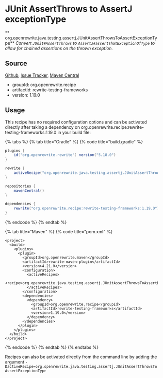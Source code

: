 # JUnit AssertThrows to AssertJ exceptionType

** org.openrewrite.java.testing.assertj.JUnitAssertThrowsToAssertExceptionType**
_Convert `JUnit#AssertThrows` to `AssertJ#assertThatExceptionOfType` to allow for chained assertions on the thrown exception._

## Source

[Github](https://github.com/openrewrite/rewrite-testing-frameworks), [Issue Tracker](https://github.com/openrewrite/rewrite-testing-frameworks/issues), [Maven Central](https://search.maven.org/artifact/org.openrewrite.recipe/rewrite-testing-frameworks/1.19.0/jar)

* groupId: org.openrewrite.recipe
* artifactId: rewrite-testing-frameworks
* version: 1.19.0


## Usage

This recipe has no required configuration options and can be activated directly after taking a dependency on org.openrewrite.recipe:rewrite-testing-frameworks:1.19.0 in your build file:

{% tabs %}
{% tab title="Gradle" %}
{% code title="build.gradle" %}
```groovy
plugins {
    id("org.openrewrite.rewrite") version("5.18.0")
}

rewrite {
    activeRecipe("org.openrewrite.java.testing.assertj.JUnitAssertThrowsToAssertExceptionType")
}

repositories {
    mavenCentral()
}

dependencies {
    rewrite("org.openrewrite.recipe:rewrite-testing-frameworks:1.19.0")
}
```
{% endcode %}
{% endtab %}

{% tab title="Maven" %}
{% code title="pom.xml" %}
```markup
<project>
  <build>
    <plugins>
      <plugin>
        <groupId>org.openrewrite.maven</groupId>
        <artifactId>rewrite-maven-plugin</artifactId>
        <version>4.21.0</version>
        <configuration>
          <activeRecipes>
            <recipe>org.openrewrite.java.testing.assertj.JUnitAssertThrowsToAssertExceptionType</recipe>
          </activeRecipes>
        </configuration>
        <dependencies>
          <dependency>
            <groupId>org.openrewrite.recipe</groupId>
            <artifactId>rewrite-testing-frameworks</artifactId>
            <version>1.19.0</version>
          </dependency>
        </dependencies>
      </plugin>
    </plugins>
  </build>
</project>
```
{% endcode %}
{% endtab %}
{% endtabs %}

Recipes can also be activated directly from the command line by adding the argument `-DactiveRecipe=org.openrewrite.java.testing.assertj.JUnitAssertThrowsToAssertExceptionType`
